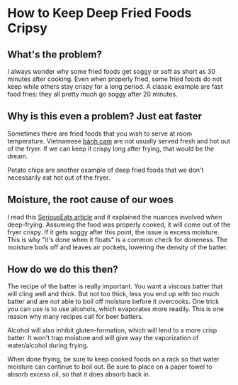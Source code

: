 # How to Keep Deep Fried Foods Cripsy
## What's the problem?
I always wonder why some fried foods get soggy or soft as short as 30 minutes after cooking.
Even when properly fried, some fried foods do not keep while others stay crispy for a long period.
A classic example are fast food fries: they all pretty much go soggy after 20 minutes.

## Why is this even a problem? Just eat faster
Sometimes there are fried foods that you wish to serve at room temperature.
Vietnamese [bánh cam](https://en.wikipedia.org/wiki/B%C3%A1nh_r%C3%A1n) are not usually served fresh and
hot out of the fryer. If we can keep it crispy long after frying, that would be the dream.

Potato chips are another example of deep fried foods that we don't necessarily eat hot out of the fryer.

## Moisture, the root cause of our woes
I read this [SeriousEats article](http://www.seriouseats.com/2016/12/use-vodka-for-crispier-fried-food.html)
and it explained the nuances involved when deep-frying.
Assuming the food was properly cooked, it will come out of the fryer crispy.
If it gets soggy after this point, the issue is excess moisture.
This is why "it's done when it floats" is a common check for doneness.
The moisture boils off and leaves air pockets, lowering the density of the batter.

## How do we do this then?
The recipe of the batter is really important.
You want a viscous batter that will cling well and thick.
But not too thick, less you end up with too much batter and are not able to 
boil off moisture before it overcooks.
One trick you can use is to use alcohols, which evaporates more readily.
This is one reason why many recipes call for beer batters.

Alcohol will also inhibit gluten-formation, which will lend to a more crisp batter.
It won't trap moisture and will give way the vaporization of water/alcohol during frying.

When done frying, be sure to keep cooked foods on a rack so that water moisture can continue to boil out.
Be sure to place on a paper towel to absorb excess oil, so that it does absorb back in.
